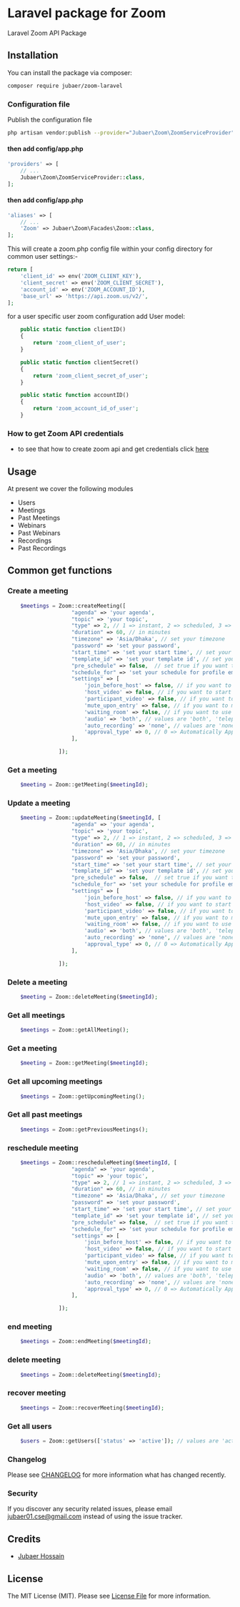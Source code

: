 # Laravel package for Zoom

Laravel Zoom API Package

## Installation

You can install the package via composer:

```bash
composer require jubaer/zoom-laravel
```

### Configuration file

Publish the configuration file

```bash
php artisan vendor:publish --provider="Jubaer\Zoom\ZoomServiceProvider"
```

#### then add config/app.php

```php
'providers' => [
    // ...
    Jubaer\Zoom\ZoomServiceProvider::class,
];
```

#### then add config/app.php

```php
'aliases' => [
    // ...
    'Zoom' => Jubaer\Zoom\Facades\Zoom::class,
];
```

This will create a zoom.php config file within your config directory for common user settings:-

```php
return [
    'client_id' => env('ZOOM_CLIENT_KEY'),
    'client_secret' => env('ZOOM_CLIENT_SECRET'),
    'account_id' => env('ZOOM_ACCOUNT_ID'),
    'base_url' => 'https://api.zoom.us/v2/',
];
```

for a user specific user zoom configuration add User model:

```php
    public static function clientID()
    {
        return 'zoom_client_of_user';
    }

    public static function clientSecret()
    {
        return 'zoom_client_secret_of_user';
    }

    public static function accountID()
    {
        return 'zoom_account_id_of_user';
    }
```

### How to get Zoom API credentials

- to see that how to create zoom api and get credentials click [here](configuration.md)



## Usage

At present we cover the following modules

- Users
- Meetings
- Past Meetings
- Webinars
- Past Webinars
- Recordings
- Past Recordings

## Common get functions

### Create a meeting

```php
    $meetings = Zoom::createMeeting([
                    "agenda" => 'your agenda',
                    "topic" => 'your topic',
                    "type" => 2, // 1 => instant, 2 => scheduled, 3 => recurring with no fixed time, 8 => recurring with fixed time
                    "duration" => 60, // in minutes
                    "timezone" => 'Asia/Dhaka', // set your timezone
                    "password" => 'set your password',
                    "start_time" => 'set your start time', // set your start time
                    "template_id" => 'set your template id', // set your template id  Ex: "Dv4YdINdTk+Z5RToadh5ug==" from https://marketplace.zoom.us/docs/api-reference/zoom-api/meetings/meetingtemplates
                    "pre_schedule" => false,  // set true if you want to create a pre-scheduled meeting
                    "schedule_for" => 'set your schedule for profile email ', // set your schedule for
                    "settings" => [
                        'join_before_host' => false, // if you want to join before host set true otherwise set false
                        'host_video' => false, // if you want to start video when host join set true otherwise set false
                        'participant_video' => false, // if you want to start video when participants join set true otherwise set false
                        'mute_upon_entry' => false, // if you want to mute participants when they join the meeting set true otherwise set false
                        'waiting_room' => false, // if you want to use waiting room for participants set true otherwise set false
                        'audio' => 'both', // values are 'both', 'telephony', 'voip'. default is both.
                        'auto_recording' => 'none', // values are 'none', 'local', 'cloud'. default is none.
                        'approval_type' => 0, // 0 => Automatically Approve, 1 => Manually Approve, 2 => No Registration Required
                    ],

                ]);

```


### Get a meeting

```php
    $meeting = Zoom::getMeeting($meetingId);
```

### Update a meeting

```php
    $meeting = Zoom::updateMeeting($meetingId, [
                    "agenda" => 'your agenda',
                    "topic" => 'your topic',
                    "type" => 2, // 1 => instant, 2 => scheduled, 3 => recurring with no fixed time, 8 => recurring with fixed time
                    "duration" => 60, // in minutes
                    "timezone" => 'Asia/Dhaka', // set your timezone
                    "password" => 'set your password',
                    "start_time" => 'set your start time', // set your start time
                    "template_id" => 'set your template id', // set your template id  Ex: "Dv4YdINdTk+Z5RToadh5ug==" from https://marketplace.zoom.us/docs/api-reference/zoom-api/meetings/meetingtemplates
                    "pre_schedule" => false,  // set true if you want to create a pre-scheduled meeting
                    "schedule_for" => 'set your schedule for profile email ', // set your schedule for
                    "settings" => [
                        'join_before_host' => false, // if you want to join before host set true otherwise set false
                        'host_video' => false, // if you want to start video when host join set true otherwise set false
                        'participant_video' => false, // if you want to start video when participants join set true otherwise set false
                        'mute_upon_entry' => false, // if you want to mute participants when they join the meeting set true otherwise set false
                        'waiting_room' => false, // if you want to use waiting room for participants set true otherwise set false
                        'audio' => 'both', // values are 'both', 'telephony', 'voip'. default is both.
                        'auto_recording' => 'none', // values are 'none', 'local', 'cloud'. default is none.
                        'approval_type' => 0, // 0 => Automatically Approve, 1 => Manually Approve, 2 => No Registration Required
                    ],

                ]);
```

### Delete a meeting

```php
    $meeting = Zoom::deleteMeeting($meetingId);
```

### Get all meetings

```php
    $meetings = Zoom::getAllMeeting();
```

### Get a meeting

```php
    $meeting = Zoom::getMeeting($meetingId);
```

### Get all upcoming meetings

```php
    $meetings = Zoom::getUpcomingMeeting();
```

### Get all past meetings

```php
    $meetings = Zoom::getPreviousMeetings();
```

### reschedule meeting

```php
    $meetings = Zoom::rescheduleMeeting($meetingId, [
                    "agenda" => 'your agenda',
                    "topic" => 'your topic',
                    "type" => 2, // 1 => instant, 2 => scheduled, 3 => recurring with no fixed time, 8 => recurring with fixed time
                    "duration" => 60, // in minutes
                    "timezone" => 'Asia/Dhaka', // set your timezone
                    "password" => 'set your password',
                    "start_time" => 'set your start time', // set your start time
                    "template_id" => 'set your template id', // set your template id  Ex: "Dv4YdINdTk+Z5RToadh5ug==" from https://marketplace.zoom.us/docs/api-reference/zoom-api/meetings/meetingtemplates
                    "pre_schedule" => false,  // set true if you want to create a pre-scheduled meeting
                    "schedule_for" => 'set your schedule for profile email ', // set your schedule for
                    "settings" => [
                        'join_before_host' => false, // if you want to join before host set true otherwise set false
                        'host_video' => false, // if you want to start video when host join set true otherwise set false
                        'participant_video' => false, // if you want to start video when participants join set true otherwise set false
                        'mute_upon_entry' => false, // if you want to mute participants when they join the meeting set true otherwise set false
                        'waiting_room' => false, // if you want to use waiting room for participants set true otherwise set false
                        'audio' => 'both', // values are 'both', 'telephony', 'voip'. default is both.
                        'auto_recording' => 'none', // values are 'none', 'local', 'cloud'. default is none.
                        'approval_type' => 0, // 0 => Automatically Approve, 1 => Manually Approve, 2 => No Registration Required
                    ],

                ]);
```

### end meeting

```php
    $meetings = Zoom::endMeeting($meetingId);
```

### delete meeting

```php
    $meetings = Zoom::deleteMeeting($meetingId);
```

### recover meeting

```php
    $meetings = Zoom::recoverMeeting($meetingId);
```


### Get all users

```php
    $users = Zoom::getUsers(['status' => 'active']); // values are 'active', 'inactive', 'pending'. default is active. and you can pass page_size and page_number as well
```


### Changelog

Please see [CHANGELOG](CHANGELOG.md) for more information what has changed recently.



### Security

If you discover any security related issues, please email jubaer01.cse@gmail.com instead of using the issue tracker.

## Credits

- [Jubaer Hossain](https://github.com/JubaerHossain)

## License

The MIT License (MIT). Please see [License File](LICENSE.md) for more information.
